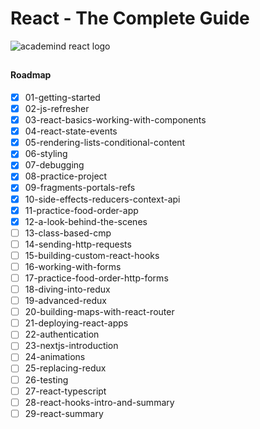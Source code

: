 # React - The Complete Guide

![academind react logo](https://i.imgur.com/UJn28OT.png)
##

#### Roadmap
 - [x] 01-getting-started
 - [x] 02-js-refresher
 - [x] 03-react-basics-working-with-components
 - [x] 04-react-state-events
 - [x] 05-rendering-lists-conditional-content
 - [x] 06-styling
 - [x] 07-debugging
 - [x] 08-practice-project
 - [x] 09-fragments-portals-refs
 - [x] 10-side-effects-reducers-context-api
 - [x] 11-practice-food-order-app
 - [x] 12-a-look-behind-the-scenes
 - [ ] 13-class-based-cmp
 - [ ] 14-sending-http-requests
 - [ ] 15-building-custom-react-hooks
 - [ ] 16-working-with-forms
 - [ ] 17-practice-food-order-http-forms
 - [ ] 18-diving-into-redux
 - [ ] 19-advanced-redux
 - [ ] 20-building-maps-with-react-router
 - [ ] 21-deploying-react-apps
 - [ ] 22-authentication
 - [ ] 23-nextjs-introduction
 - [ ] 24-animations
 - [ ] 25-replacing-redux
 - [ ] 26-testing
 - [ ] 27-react-typescript
 - [ ] 28-react-hooks-intro-and-summary
 - [ ] 29-react-summary
